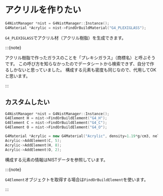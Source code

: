 # アクリルを作りたい

```cpp
G4NistManager *nist = G4NistManager::Instance();
G4Material *Acrylic = nist->FindOrBuildMaterial("G4_PLEXIGLASS");
```

``G4_PLEXIGLASS``でアクリル材（アクリル樹脂）を生成できます。

:::{note}

アクリル樹脂で作ったガラスのことを「プレキシガラス」（商標名）と呼ぶそうです。
この呼び方を知らなかったのでデータシートから検索できず、自分で作るしかないと思っていました。
構成する元素も密度も同じなので、代用してOKと思います。

:::

## カスタムしたい

```cpp
G4NistManager *nist = G4NistManager::Instance();
G4Element H = nist->FindOrBuildElement("G4_H");
G4Element C = nist->FindOrBuildElement("G4_C");
G4Element O = nist->FindOrBuildElement("G4_O");

G4Material *Acrylic = new G4Material("Acrylic", density=1.19*g/cm3, nelements=3);
Acrylic->AddElement(C, 5);
Acrylic->AddElement(H, 8);
Acrylic->AddElement(O, 2);
```

構成する元素の情報はNISTデータを参照しています。

:::{note}

``G4Element``オブジェクトを取得する場合は``FindOrBuildElement``を使います。

:::

